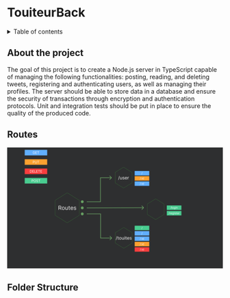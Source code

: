 # TouiteurBack

<details>
<summary>Table of contents</summary>
<ol>
  <li><a href="#about-the-project" alt="About the project">about-the-project</a></li>
  <li><a href="#routes" alt="About the project">Routes</a></li>
  <li><a href="#built-with" alt="Built With" >built-with</a></li>
  <li><a href="#authors" alt="Authors" >authors</a></li>
  <li><a href="#license" alt="License" >license</a></li>
  <li><a href="#contact" alt="Contact" >contact</a></li>
</ol>
</details>

## About the project

The goal of this project is to create a Node.js server in TypeScript capable of managing the following functionalities: posting, reading, and deleting tweets, registering and authenticating users, as well as managing their profiles. The server should be able to store data in a database and ensure the security of transactions through encryption and authentication protocols. Unit and integration tests should be put in place to ensure the quality of the produced code.

## Routes

![design of the routes](./src/public/assets/design/routesContainer.png)

## Folder Structure
